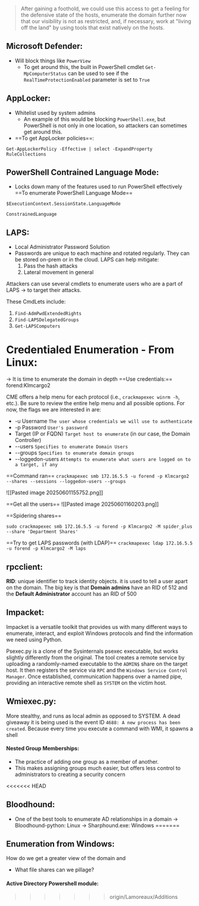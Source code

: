 >After gaining a foothold, we could use this access to get a feeling for the defensive state of the hosts, enumerate the domain further now that our visibility is not as restricted, and, if necessary, work at "living off the land" by using tools that exist natively on the hosts.


## Microsoft Defender:
- Will block things like `PowerView`
	- To get around this, the built in PowerShell cmdlet `Get-MpComputerStatus` can be used to see if the `RealTimeProtectionEnabled` parameter is set to `True`
## AppLocker:
- Whitelist used by system admins
	- An example of this would be blocking `PowerShell.exe`, but PowerShell is not only in one location, so attackers can sometimes get around this.
- ==To get AppLocker policies==:
```powershell-session
Get-AppLockerPolicy -Effective | select -ExpandProperty RuleCollections
```
## PowerShell Contrained Language Mode:
- Locks down many of the features used to run PowerShell effectively
==To enumerate PowerShell Language Mode==
```powershell-session
$ExecutionContext.SessionState.LanguageMode

ConstrainedLanguage
```

## LAPS:
- Local Administrator Password Solution
- Passwords are unique to each machine and rotated regularly. They can be stored on-prem or in the cloud. LAPS can help mitigate:
	1. Pass the hash attacks 
	2. Lateral movement in general

Attackers can use several cmdlets to enumerate users who are a part of LAPS -> to target their attacks.

These CmdLets include:
1. `Find-AdmPwdExtendedRights`
2. `Find-LAPSDelegatedGroups`
3. `Get-LAPSComputers`


# Credentialed Enumeration - From Linux:
-> It is time to enumerate the domain in depth
==Use credentials:== forend:Klmcargo2

CME offers a help menu for each protocol (i.e., `crackmapexec winrm -h`, etc.). Be sure to review the entire help menu and all possible options. For now, the flags we are interested in are:

- -u Username `The user whose credentials we will use to authenticate`
- -p Password `User's password`
- Target (IP or FQDN) `Target host to enumerate` (in our case, the Domain Controller)
- --users `Specifies to enumerate Domain Users`
- --groups `Specifies to enumerate domain groups`
- --loggedon-users `Attempts to enumerate what users are logged on to a target, if any`

==Command ran== `crackmapexec smb 172.16.5.5 -u forend -p Klmcargo2 --shares --sessions --loggedon-users --groups`

![[Pasted image 20250601155752.png]]

==Get all the users==
![[Pasted image 20250601160203.png]]

==Spidering shares==

```shell-session
sudo crackmapexec smb 172.16.5.5 -u forend -p Klmcargo2 -M spider_plus --share 'Department Shares'
```

==Try to get LAPS passwords (with LDAP)==
`crackmapexec ldap 172.16.5.5 -u forend -p Klmcargo2 -M laps`

## rpcclient:

**RID**: unique identifier to track identity objects. it is used to tell a user apart on the domain. The big key is that **Domain admins** have an RID of 512 and the **Default Administrator** account has an RID of 500

## Impacket:
Impacket is a versatile toolkit that provides us with many different ways to enumerate, interact, and exploit Windows protocols and find the information we need using Python.

Psexec.py is a clone of the Sysinternals psexec executable, but works slightly differently from the original. The tool creates a remote service by uploading a randomly-named executable to the `ADMIN$` share on the target host. It then registers the service via `RPC` and the `Windows Service Control Manager`. Once established, communication happens over a named pipe, providing an interactive remote shell as `SYSTEM` on the victim host.


## Wmiexec.py:

More stealthy, and runs as local admin as opposed to SYSTEM. A dead giveaway it is being used is the event ID `4688: A new process has been created`. Because every time you execute a command with WMI, it spawns a shell

#### Nested Group Memberships:
- The practice of adding one group as a member of another. 
- This makes assigning groups much easier, but offers less control to administrators to creating a security concern


<<<<<<< HEAD
## Bloodhound:
- One of the best tools to enumerate AD relationships in a domain
-> Bloodhound-python: Linux
-> Sharphound.exe: Windows
=======
## Enumeration from Windows:

How do we get a greater view of the domain and
- What file shares can we pillage?

#### Active Directory Powershell module:
>>>>>>> origin/Lamoreaux/Additions
